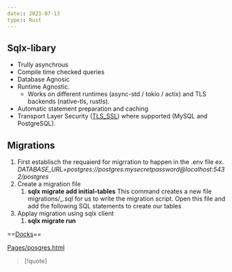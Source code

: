 ```yaml
---
date:: 2023-07-13
type:: Rust
---
```

## Sqlx-libary 
- Trully asynchrous 
- Compile time checked queries 
- Database Agnosic
- Runtime Agnostic. 
	- Works on different runtimes (async-std / tokio / actix) and TLS backends (native-tls, rustls).
- Automatic statement preparation and caching
- Transport Layer Security ([TLS_SSL](/protocols/TLS_SSL.md)) where supported (MySQL and PostgreSQL).
## Migrations
1. First establisch the requaierd for migrration to happen in the .env file 
	ex. *DATABASE_URL=postgres://postgres:mysecretpassword@localhost:5432/postgres*
2. Create a migration file 
	1. **sqlx migrate add initial-tables**
	 This command creates a new file migrations/<timestamp>_<name>.sql for us to write the migration script. Open this file and add the following SQL statements to create our tables
3.  Applay migration using sqlx client 
	1. **sqlx migrate run**



 
==[Docks](https://github.com/launchbadge/sqlx)==

[Pages/posgres.html]()
>[!quote] 